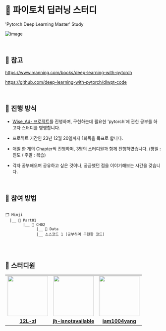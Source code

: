# 📖 파이토치 딥러닝 스터디
'Pytorch Deep Learning Master' Study
<br>

![image](https://github.com/12L-zl/pytorch_DL_master/assets/137811485/9062247b-4d8b-465b-8022-0dd97b0a57c5)

<br>

## 🔎 참고
https://www.manning.com/books/deep-learning-with-pytorch

https://github.com/deep-learning-with-pytorch/dlwpt-code

<br>

## 🎈 진행 방식
- [Wise_Ad- 프로젝트](https://github.com/gotang31/Wise_Ad-)를 진행하며, 구현하는데 필요한 'pytorch'에 관한 공부를 하고자 스터디를 병행합니다.
- 프로젝트 기간인 23년 12월 20일까지 1회독을 목표로 합니다.

- 매일 한 개의 Chapter씩 진행하며, 3명의 스터디원과 함께 진행하였습니다.
  (평일 : 진도 / 주말 : 복습)
- 각자 공부해오며 공유하고 싶은 것이나, 궁금했던 점을 이야기해보는 시간을 갖습니다.

<br>

## 🎯 참여 방법
<pre>
<code>
🗂️ Minji
  |__ 📁 Part01
        |__ 📁 CH02
              |__ 📁 Data
              |__ 소스코드 1 (공부하며 구현한 코드)
</code>
</pre>

<br>

## 🐥 스터디원 

<table>
 <tr>
    <td align="center"><a href="https://github.com/12L-zl"><img src="https://avatars.githubusercontent.com/12L-zl" width="130px;" alt=""></a></td>
   <td align="center"><a href="https://github.com/jh-isnotavailable"><img src="https://avatars.githubusercontent.com/jh-isnotavailable" width="130px;" alt=""></a></td>
    <td align="center"><a href="https://github.com/iam1004yang"><img src="https://avatars.githubusercontent.com/iam1004yang" width="130px;" alt=""></a></td>
  </tr>
  <tr>
    <td align="center"><a href="https://github.com/12L-zl"><b>12L-zl</b></a></td>
    <td align="center"><a href="https://github.com/jh-isnotavailable"><b>jh-isnotavailable</b></a></td>
    <td align="center"><a href="https://github.com/iam1004yang"><b>iam1004yang</b></a></td>
